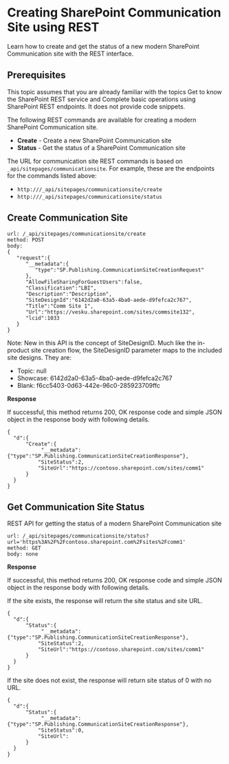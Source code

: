 # Creating SharePoint Communication Site using REST

Learn how to create and get the status of a new modern SharePoint Communication site with the REST interface.

## Prerequisites

This topic assumes that you are already familiar with the topics Get to know the SharePoint REST service and Complete basic operations using SharePoint REST endpoints. It does not provide code snippets.

The following REST commands are available for creating a modern SharePoint Communication site.

- **Create** - Create a new SharePoint Communication site
- **Status** - Get the status of a SharePoint Communication site

The URL for communication site REST commands is based on `_api/sitepages/communicationsite`. For example, these are the endpoints for the commands listed above:

- `http:///_api/sitepages/communicationsite/create`
- `http:///_api/sitepages/communicationsite/status`

## Create Communication Site

```
url: /_api/sitepages/communicationsite/create
method: POST
body:
{
   "request":{
      "__metadata":{
         "type":"SP.Publishing.CommunicationSiteCreationRequest"
      },
      "AllowFileSharingForGuestUsers":false,
      "Classification":"LBI",
      "Description":"Description",
      "SiteDesignId":"6142d2a0-63a5-4ba0-aede-d9fefca2c767",
      "Title":"Comm Site 1",
      "Url":"https://vesku.sharepoint.com/sites/commsite132",
      "lcid":1033
   }
}
```

Note: New in this API is the concept of SiteDesignID. Much like the in-product site creation flow, the SiteDesignID parameter maps to the included site designs. They are:

- Topic: null
- Showcase: 6142d2a0-63a5-4ba0-aede-d9fefca2c767
- Blank: f6cc5403-0d63-442e-96c0-285923709ffc

**Response**

If successful, this method returns 200, OK response code and simple JSON object in the response body with following details.

```
{
  "d":{
      "Create":{
           "__metadata":{"type":"SP.Publishing.CommunicationSiteCreationResponse"},
          "SiteStatus":2,
          "SiteUrl":"https://contoso.sharepoint.com/sites/comm1"
      }
  }
}
```


## Get Communication Site Status

REST API for getting the status of a modern SharePoint Communication site

```
url: /_api/sitepages/communicationsite/status?url='https%3A%2F%2Fcontoso.sharepoint.com%2Fsites%2Fcomm1'
method: GET
body: none
```

**Response**

If successful, this method returns 200, OK response code and simple JSON object in the response body with following details.
 
If the site exists, the response will return the site status and site URL.

```
{
  "d":{
      "Status":{
           "__metadata":{"type":"SP.Publishing.CommunicationSiteCreationResponse"},
          "SiteStatus":2,
          "SiteUrl":"https://contoso.sharepoint.com/sites/comm1"
      }
  }
}
```

If the site does not exist, the response will return site status of 0 with no URL.

```
{
  "d":{
      "Status":{
           "__metadata":{"type":"SP.Publishing.CommunicationSiteCreationResponse"},
          "SiteStatus":0,
          "SiteUrl":
      }
  }
}
```